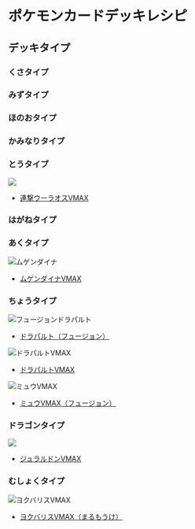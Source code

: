 # ポケモンカードデッキレシピ

## デッキタイプ

### くさタイプ

### みずタイプ

### ほのおタイプ

### かみなりタイプ

### とうタイプ

![](https://www.pokemon-card.com/assets/images/card_images/large/S5R/039181_P_RENGEKIURAOSUVMAX.jpg)
- [連撃ウーラオスVMAX](Rapid_Urshifu.md)

### はがねタイプ


### あくタイプ

![ムゲンダイナ](https://www.pokemon-card.com/assets/images/card_images/large/S4a/038770_P_MUGENDAINAVMAX.jpg)
- [ムゲンダイナVMAX](Eternatus.md)

### ちょうタイプ

![フュージョンドラパルト](https://www.pokemon-card.com/assets/images/card_images/large/S8/040013_P_DORAPARUTO.jpg)
- [ドラパルト（フュージョン）](Fusion_dragapult.md)

![ドラパルトVMAX](https://www.pokemon-card.com/assets/images/card_images/large/S4a/038734_P_DORAPARUTOVMAX.jpg)
- [ドラパルトVMAX](Dragapult.md)

![ミュウVMAX](https://www.pokemon-card.com/assets/images/card_images/large/S8/040002_P_MYUUVMAX.jpg)
- [ミュウVMAX（フュージョン）](Fusion_mew.md)

### ドラゴンタイプ

![](https://www.pokemon-card.com/assets/images/card_images/large/S7D/039718_P_JURARUDONVMAX.jpg)
- [ジュラルドンVMAX](Steel_Duraludon.md)

### むしょくタイプ

![ヨクバリスVMAX](https://www.pokemon-card.com/assets/images/card_images/large/S8/040048_P_YOKUBARISUVMAX.jpg)
- [ヨクバリスVMAX（まるもうけ）](Greedent.md)
